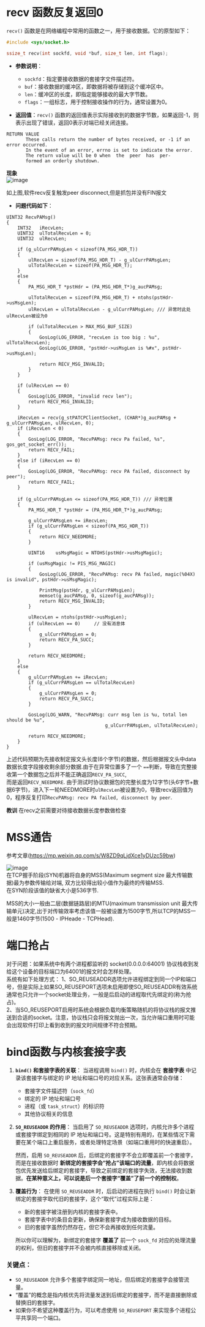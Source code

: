 # recv 函数反复返回0   

`recv()` 函数是在网络编程中常用的函数之一，用于接收数据。它的原型如下：

```c
#include <sys/socket.h>

ssize_t recv(int sockfd, void *buf, size_t len, int flags);
```

- **参数说明**：
  - `sockfd`：指定要接收数据的套接字文件描述符。
  - `buf`：接收数据的缓冲区，即数据将被存储到这个缓冲区中。
  - `len`：缓冲区的长度，即指定能够接收的最大字节数。
  - `flags`：一组标志，用于控制接收操作的行为，通常设置为0。

- **返回值**：`recv()` 函数的返回值表示实际接收到的数据字节数，如果返回-1，则表示出现了错误，返回0表示对端已经关闭连接。

```linux man page
RETURN VALUE
       These calls return the number of bytes received, or -1 if an error occurred.
       In the event of an error, errno is set to indicate the error.
       The return value will be 0 when  the  peer  has  per‐
       formed an orderly shutdown.
```

**现象**  
![image](https://github.com/grow-man/MyLearningRecorder/assets/52662997/aa811524-d2a9-48dc-8409-4e259182c276)  
   
如上图,软件recv反复触发peer disconnect,但是抓包并没有FIN报文   


- **问题代码如下**：
```
UINT32 RecvPAMsg()
{
    INT32   iRecvLen;
    UINT32  ulTotalRecvLen = 0;
    UINT32  ulRecvLen;

    if (g_ulCurrPAMsgLen < sizeof(PA_MSG_HDR_T))
    {
        ulRecvLen = sizeof(PA_MSG_HDR_T) - g_ulCurrPAMsgLen;
        ulTotalRecvLen = sizeof(PA_MSG_HDR_T);
    }
    else
    {
        PA_MSG_HDR_T *pstHdr = (PA_MSG_HDR_T*)g_aucPAMsg;

        ulTotalRecvLen = sizeof(PA_MSG_HDR_T) + ntohs(pstHdr->usMsgLen);
        ulRecvLen = ulTotalRecvLen - g_ulCurrPAMsgLen; /// 异常时此处ulRecvLen被设为0

        if (ulTotalRecvLen > MAX_MSG_BUF_SIZE)
        {
            GosLog(LOG_ERROR, "recvLen is too big : %u", ulTotalRecvLen);
            GosLog(LOG_ERROR, "pstHdr->usMsgLen is %#x", pstHdr->usMsgLen);

            return RECV_MSG_INVALID;
        }
    }

    if (ulRecvLen == 0)
    {
        GosLog(LOG_ERROR, "invalid recv len");
        return RECV_MSG_INVALID;
    }

    iRecvLen = recv(g_stPATCPClientSocket, (CHAR*)g_aucPAMsg + g_ulCurrPAMsgLen, ulRecvLen, 0);
    if (iRecvLen < 0)
    {
        GosLog(LOG_ERROR, "RecvPAMsg: recv Pa failed, %s", gos_get_socket_err());
        return RECV_FAIL;
    }
    else if (iRecvLen == 0)
    {
        GosLog(LOG_ERROR, "RecvPAMsg: recv PA failed, disconnect by peer");
        return RECV_FAIL;
    }

    if (g_ulCurrPAMsgLen <= sizeof(PA_MSG_HDR_T)) /// 异常位置
    {
        PA_MSG_HDR_T *pstHdr = (PA_MSG_HDR_T*)g_aucPAMsg;

        g_ulCurrPAMsgLen += iRecvLen;
        if (g_ulCurrPAMsgLen < sizeof(PA_MSG_HDR_T)) 
        {
            return RECV_NEEDMORE;
        }

        UINT16    usMsgMagic = NTOHS(pstHdr->usMsgMagic);

        if (usMsgMagic != PIS_MSG_MAGIC)
        {
            GosLog(LOG_ERROR, "RecvPAMsg: recv PA failed, magic(%04X) is invalid", pstHdr->usMsgMagic);

            PrintMsg(pstHdr, g_ulCurrPAMsgLen);
            memset(g_aucPAMsg, 0, sizeof(g_aucPAMsg));
            return RECV_MSG_INVALID;
        }

        ulRecvLen = ntohs(pstHdr->usMsgLen);
        if (ulRecvLen == 0)     // 没有消息体
        {
            g_ulCurrPAMsgLen = 0;
            return RECV_PA_SUCC;
        }

        return RECV_NEEDMORE;
    }
    else
    {
        g_ulCurrPAMsgLen += iRecvLen;
        if (g_ulCurrPAMsgLen == ulTotalRecvLen)
        {
            g_ulCurrPAMsgLen = 0;
            return RECV_PA_SUCC;
        }

        GosLog(LOG_WARN, "RecvPAMsg: curr msg len is %u, total len should be %u", 
                                    g_ulCurrPAMsgLen, ulTotalRecvLen);

        return RECV_NEEDMORE;
    }
}
```
上述代码预期为先接收制定报文头长度(6个字节)的数据，然后根据报文头中data数据长度字段接收剩余部分数据.由于在异常位置多了一个 `==`判断，导致在完整接收第一个数据包之后并不能正确返回`RECV_PA_SUCC`,  
而是返回`RECV_NEEDMORE`. 由于测试时协议数据包的完整长度为12字节(头6字节+数据6字节)，进入下一轮NEEDMORE时`ulRecvLen`被设置为0，导致recv返回值为0，程序反复打印`RecvPAMsg: recv PA failed, disconnect by peer`.  

**教训** 
在recv之前需要对待接收数据长度参数做检查  

# MSS通告  

参考文章(https://mp.weixin.qq.com/s/W8ZD9qLjdXce1yDUzc59bw)    

![image](https://github.com/grow-man/MyLearningRecorder/assets/52662997/a1a53eac-f819-41c6-91a2-7fc9696dfa04)  
在TCP握手阶段(SYN)机器将自身的MSS(Maximum segment size 最大传输数据)最为参数传输给对端, 双方比较得出较小值作为最终的传输MSS.   
在SYN阶段该值的缺省大小是536字节.  

MSS的大小一般由二层(数据链路层)的MTU(maximum transmission unit 最大传输单元)决定,出于对传输效率考虑该值一般被设置为1500字节,所以TCP的MSS一般是1460字节(1500 - IPHeade - TCPHead).  


# 端口抢占  
对于问题：如果系统中有两个进程都监听的 socket(0.0.0.0:64001) 协议栈收到发给这个设备的目标端口为64001的报文时会怎样处理。  
系统有如下处理方式：
1、SO_REUSEADDR选项允许进程绑定到同一个IP和端口号，但是实际上如果SO_REUSEPORT选项未启用即使SO_REUSEADDR有效系统通常也只允许一个socket处理业务，一般是后启动的进程取代先绑定的(称为抢占)。   
2、当SO_REUSEPORT启用时系统会根据负载均衡策略随机的将协议栈的报文推送到合适的socket。注意，协议栈只会将报文抛出一次，当允许端口重用时可能会出现软件打印上看到收到的报文时间规律不符合预期。 

# bind函数与内核套接字表  

1. **`bind()` 和套接字表的关联**：
   当进程调用 `bind()` 时，内核会在 **套接字表** 中记录该套接字与绑定的 IP 地址和端口号的对应关系。这张表通常会存储：
   - 套接字文件描述符（`sock_fd`）
   - 绑定的 IP 地址和端口号
   - 进程（或 `task_struct`）的标识符
   - 其他协议相关的信息

2. **`SO_REUSEADDR` 的作用**：
   当启用了 `SO_REUSEADDR` 选项时，内核允许多个进程或套接字绑定到相同的 IP 地址和端口号。这是特别有用的，在某些情况下需要在某个端口上重启服务，或者处理特定场景（如端口重用时的快速重启）。
   
   然而，启用 `SO_REUSEADDR` 后，后绑定的套接字不会立即覆盖前一个套接字，而是在接收数据时 **新绑定的套接字会“抢占”该端口的流量**，即内核会将数据包优先发送给后绑定的套接字，导致之前绑定的套接字失效，无法接收到数据。**在某种意义上，可以说是后一个套接字“覆盖”了前一个的控制权**。

3. **覆盖行为**：
   在使用 `SO_REUSEADDR` 时，后启动的进程在执行 `bind()` 时会让新绑定的套接字取代旧的套接字，这个“取代”过程实际上是：
   - 新的套接字被注册到内核的套接字表中。
   - 套接字表中的条目会更新，确保新套接字成为接收数据的目标。
   - 旧的套接字虽然仍然存在，但它不会再接收到任何流量。

   所以你可以理解为，新绑定的套接字 **覆盖了** 前一个 `sock_fd` 对应的处理流量的权利，但旧的套接字并不会被内核直接移除或关闭。

### 关键点：
- `SO_REUSEADDR` 允许多个套接字绑定同一地址，但后绑定的套接字会接管流量。
- “覆盖”的概念是指内核优先将流量发送到后绑定的套接字，而不是直接删除或替换旧的套接字。
- 如果你不希望这种覆盖行为，可以考虑使用 `SO_REUSEPORT` 来实现多个进程公平共享同一个端口。

